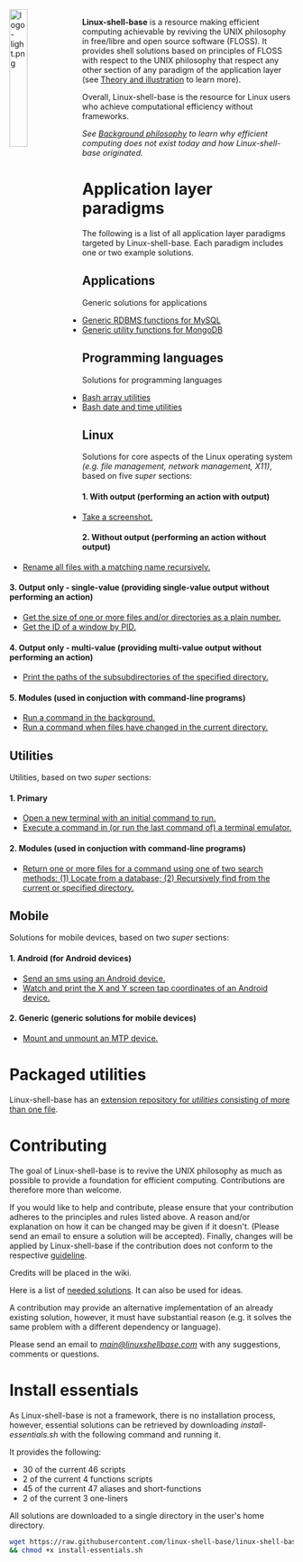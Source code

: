 
<img src='/../images/logo-light.png' width='25%' align='left' alt='logo-light.png'>

**Linux-shell-base** is a resource making efficient computing achievable by reviving the UNIX philosophy in free/libre and open source software (FLOSS). It provides shell solutions based on principles of FLOSS with respect to the UNIX philosophy that respect any other section of any paradigm of the application layer (see [Theory and illustration](https://github.com/linux-shell-base/linux-shell-base/wiki/Theory-and-background-philosophy#theory-and-illustration) to learn more).

Overall, Linux-shell-base is the resource for Linux users who achieve computational efficiency without frameworks.

*See [Background philosophy](https://github.com/linux-shell-base/linux-shell-base/wiki/Theory-and-background-philosophy#background-philosophy) to learn why efficient computing does not exist today and how Linux-shell-base originated.*

# Application layer paradigms

The following is a list of all application layer paradigms targeted by Linux-shell-base. Each paradigm includes one or two example solutions.

## Applications

Generic solutions for applications

* [Generic RDBMS functions for MySQL](functions/applications/databases/mysqlutil)
* [Generic utility functions for MongoDB](functions/applications/databases/mongodbutil)

## Programming languages

Solutions for programming languages

* [Bash array utilities](functions/programming_languages/bash/arrayutils.bash)
* [Bash date and time utilities](functions/programming_languages/bash/dateandtimeutils.bash)

## Linux

Solutions for core aspects of the Linux operating system *(e.g. file management, network management, X11)*, based on five *super* sections:

#### 1. With output (performing an action with output)

* [Take a screenshot.](scripts/linux-with_output/x11/screenshot)

#### 2. Without output (performing an action without output)

* [Rename all files with a matching name recursively.](scripts/linux-without_output/file_management/renrec)

#### 3. Output only - single-value (providing single-value output without performing an action)

* [Get the size of one or more files and/or directories as a plain number.](https://github.com/linux-shell-base/linux-shell-base/blob/master/one-liners/one-liners-linux-output_only-single-value.bash)
* [Get the ID of a window by PID.](scripts/linux-output_only-single-value/x11/getwindidbypid)

#### 4. Output only - multi-value (providing multi-value output without performing an action)

* [Print the paths of the subsubdirectories of the specified directory.](scripts/linux-output_only-multi-value/file_management/printsubsubdirpaths)

#### 5. Modules (used in conjuction with command-line programs)

* [Run a command in the background.](scripts/linux-modules/shell_management/runinbg)
* [Run a command when files have changed in the current directory.](scripts/linux-modules/file_management/inotify)

## Utilities

Utilities, based on two *super* sections:

#### 1. Primary

* [Open a new terminal with an initial command to run.](scripts/utilities-primary/general_program_management/newterm)
* [Execute a command in (or run the last command of) a terminal emulator.](scripts/utilities-primary/keybind/termcommand)

#### 2. Modules (used in conjuction with command-line programs)

* [Return one or more files for a command using one of two search methods: (1) Locate from a database; (2) Recursively find from the current or specified directory.](scripts/utilities-modules/general_program_management/returnfileforcmd)

## Mobile

Solutions for mobile devices, based on two *super* sections:

#### 1. Android (for Android devices)

* [Send an sms using an Android device.](scripts/mobile-android/utilities/sms)
* [Watch and print the X and Y screen tap coordinates of an Android device.](scripts/mobile-android/monitoring/getmobiletappos)

#### 2. Generic (generic solutions for mobile devices)

* [Mount and unmount an MTP device.](scripts/mobile-generic/management/mtp)

# Packaged utilities

Linux-shell-base has an [extension repository for *utilities* consisting of more than one file][packaged-utilities].

# Contributing

The goal of Linux-shell-base is to revive the UNIX philosophy as much as possible to provide a foundation for efficient computing. Contributions are therefore more than welcome.

If you would like to help and contribute, please ensure that your contribution adheres to the principles and rules listed above. A reason and/or explanation on how it can be changed may be given if it doesn't. (Please send an email to ensure a solution will be accepted). Finally, changes will be applied by Linux-shell-base if the contribution does not conform to the respective [guideline][wiki].

Credits will be placed in the wiki.

Here is a list of [needed solutions](https://github.com/linux-shell-base/linux-shell-base/wiki/Needed-solutions). It can also be used for ideas.

A contribution may provide an alternative implementation of an already existing solution, however, it must have substantial reason (e.g. it solves the same problem with a different dependency or language).

Please send an email to *main@linuxshellbase.com* with any suggestions, comments or questions.

# Install essentials

As Linux-shell-base is not a framework, there is no installation process, however, essential solutions can be retrieved by downloading *install-essentials.sh* with the following command and running it.

It provides the following:

* 30 of the current 46 scripts
* 2 of the current 4 functions scripts
* 45 of the current 47 aliases and short-functions
* 2 of the current 3 one-liners

All solutions are downloaded to a single directory in the user's home directory.

```bash
wget https://raw.githubusercontent.com/linux-shell-base/linux-shell-base/install/install-essentials.sh \
&& chmod +x install-essentials.sh
```



[packaged-utilities]: https://github.com/linux-shell-base/packaged-utilities
[wiki]: https://github.com/linux-shell-base/linux-shell-base/wiki
